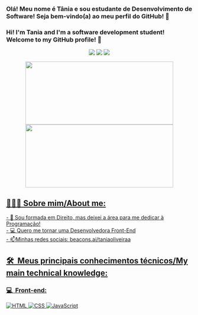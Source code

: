 ### Olá! Meu nome é Tânia e sou estudante de Desenvolvimento de Software! Seja bem-vindo(a) ao meu perfil do GitHub! 👋
### Hi! I'm Tania and I'm a software development student! Welcome to my GitHub profile! 👋

<p align="center">
<a href="https://instagram.com/_taniaoliveira_" target_blank><img src="https://img.shields.io/badge/-@_taniaoliveira__-E4405F?style=flat-square&logo=Instagram&logoColor=white"/></a>
<a href="https://www.linkedin.com/in/tâniamariadeoliveira"><img src="https://img.shields.io/badge/-tâniamariadeoliveira-0077B5?style=flat-square&logo=Linkedin&logoColor=white"/></a>
<a href="mailto:oliveiratania1@gmail.com"><img src="https://img.shields.io/badge/-oliveiratania11@gmail.com-D14836?style=flat-square&logo=Gmail&logoColor=white"/></a>

<div align="center">
  <a href="https://github.com/taniaoliveiraa">
  <img height="170em" width="400em" src="https://github-readme-stats.vercel.app/api?username=taniaoliveiraa&show_icons=true&theme=dracula&include_all_commits=true&count_private=true"/>
  <img height="170em" width="400em" src="https://github-readme-stats.vercel.app/api/top-langs/?username=taniaoliveiraa&layout=compact&langs_count=7&theme=dracula"/>
</div>


  <h2>👨🏻‍💻 Sobre mim/About me:</h2>
- 🔭 Sou formada em Direito, mas deixei a área para me dedicar à Programação!<br/>
- 💻 Quero me tornar uma Desenvolvedora Front-End<br/>
- 📫Minhas redes sociais: beacons.ai/taniaoliveiraa
 

<h2> 🛠 &nbsp;Meus principais conhecimentos técnicos/My main technical knowledge:</h2>
<h3>💻 &nbsp;Front-end:</h3>

![HTML](https://img.shields.io/badge/-HTML-333333?style=flat&logo=HTML5)
![CSS](https://img.shields.io/badge/-CSS-333333?style=flat&logo=CSS3&logoColor=1572B6)
![JavaScript](https://img.shields.io/badge/-JavaScript-333333?style=flat&logo=javascript)<br/>
